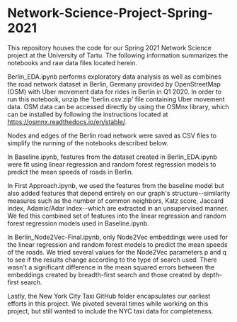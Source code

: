 # Network-Science-Project-Spring-2021

This repository houses the code for our Spring 2021 Network Science project at the University of Tartu. The following information summarizes the notebooks and raw data files located herein.

Berlin_EDA.ipynb performs exploratory data analysis as well as combines the road network dataset in Berlin, Germany provided by OpenStreetMap (OSM) with Uber movement data for rides in Berlin in Q1 2020. In order to run this notebook, unzip the 'berlin.csv.zip' file containing Uber movement data. OSM data can be accessed directly by using the OSMnx library, which can be installed by following the instructions located at https://osmnx.readthedocs.io/en/stable/.
  
Nodes and edges of the Berlin road network were saved as CSV files to simplify the running of the notebooks described below.
  
In Baseline.ipynb, features from the dataset created in Berlin_EDA.ipynb were fit using linear regression and random forest regression models to predict the mean speeds of roads in Berlin.
  
In First Approach.ipynb, we used the features from the baseline model but also added features that depend entirely on our graph's structure--similarity measures such as the number of common neighbors, Katz score, Jaccard index, Adamic/Adar index--which are extracted in an unsupervised manner. We fed this combined set of features into the linear regression and random forest regression models used in Baseline.ipynb.
  
In Berlin_Node2Vec-Final.ipynb, only Node2Vec embeddings were used for the linear regression and random forest models to predict the mean speeds of the roads. We tried several values for the Node2Vec parameters p and q to see if the results change according to the type of search used. There wasn't a significant difference in the mean squared errors between the embeddings created by breadth-first search and those created by depth-first search.
  
Lastly, the New York City Taxi GitHub folder encapsulates our earliest efforts in this project. We pivoted several times while working on this project, but still wanted to include the NYC taxi data for completeness. 
